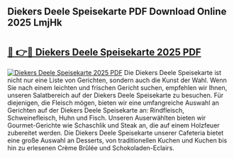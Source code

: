 ## Diekers Deele Speisekarte PDF Download Online 2025 LmjHk

# <h2><a href="http://gc6ssmc.nevu.top/?p=Diekers+Deele+Speisekarte">🔗 👉🔴 Diekers Deele Speisekarte 2025 PDF</a></h2>

[![Diekers Deele Speisekarte 2025 PDF](https://i.imgur.com/dBaPXMq.png)](http://gc6ssmc.nevu.top/?p=Diekers+Deele+Speisekarte)
Die Diekers Deele Speisekarte ist nicht nur eine Liste von Gerichten, sondern auch die Kunst der Wahl. Wenn Sie nach einem leichten und frischen Gericht suchen, empfehlen wir Ihnen, unseren Salatbereich auf der Diekers Deele Speisekarte zu besuchen. Für diejenigen, die Fleisch mögen, bieten wir eine umfangreiche Auswahl an Gerichten auf der Diekers Deele Speisekarte an: Rindfleisch, Schweinefleisch, Huhn und Fisch. Unseren Auserwählten bieten wir Gourmet-Gerichte wie Schaschlik und Steak an, die auf einem Holzfeuer zubereitet werden. Die Diekers Deele Speisekarte unserer Cafeteria bietet eine große Auswahl an Desserts, von traditionellen Kuchen und Kuchen bis hin zu erlesenen Crème Brûlée und Schokoladen-Eclairs.
